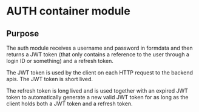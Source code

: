 # AUTH container module

## Purpose

The auth module receives a username and password in formdata and then returns a JWT token (that only contains a reference to the user through a login ID or something) and a refresh token.

The JWT token is used by the client on each HTTP request to the backend apis.
The JWT token is short lived.

The refresh token is long lived and is used together with an expired JWT token to automatically generate a new valid JWT token for as long as the client holds both a JWT token and a refresh token.